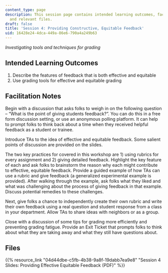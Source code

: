 ```yaml
---
content_type: page
description: This session page contains intended learning outcomes, facilitation notes,
  and relevant files.
draft: false
title: 'Session 4: Providing Constructive, Equitable Feedback'
uid: 16428e24-4dca-449a-86e6-790a4a249b63
---
```

*Investigating tools and techniques for grading*

## Intended Learning Outcomes

1. Describe the features of feedback that is both effective and equitable
2. Use grading tools for effective and equitable grading

## Facilitation Notes

Begin with a discussion that asks folks to weigh in on the following question – “What is the point of giving students feedback?”. You can do this in a free form discussion setting, or use an anonymous polling platform. It can help to prompt folks to think back about a time when they received helpful feedback as a student or trainee.

Introduce TAs to the idea of effective and equitable feedback. Some salient points of discussion are provided on the slides.

The two key practices for covered in this workshop are 1) using rubrics for every assignment and 2) giving detailed feedback. Highlight the key feature of each and ask folks to brainstorm the reason why each might contribute to effective, equitable feedback. Provide a guided example of how TAs can use a rubric and give feedback (a generalized experimental example is provided). After walking through the example, ask folks what they liked and what was challenging about the process of giving feedback in that example. Discuss potential remedies to these challenges.

Next, give folks a chance to independently create their own rubric and write their own feedback using a real question and student response from a class in your department. Allow TAs to share ideas with neighbors or as a group.

Close with a discussion of some tips for grading more efficiently and preventing grading fatigue. Provide an Exit Ticket that prompts folks to think about what they are taking away and what they still have questions about.

## Files

{{% resource_link "04d44dbe-c5fb-4b38-9a8f-19dabb7ea9e8" "Session 4 Slides: Providing Effective Equitable Feedback (PDF)" %}}